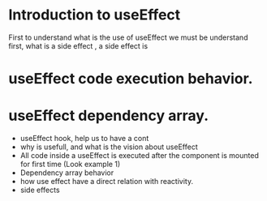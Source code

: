 # Introduction to useEffect

First to understand what is the use of useEffect we must be understand first,
what is a side effect , a side effect is

# useEffect code execution behavior.

# useEffect dependency array.

- useEffect hook, help us to have a cont
- why is usefull, and what is the vision about useEffect
- All code inside a useEffect is executed after the component is mounted for first time (Look example 1)
- Dependency array behavior
- how use effect have a direct relation with reactivity.
- side effects

